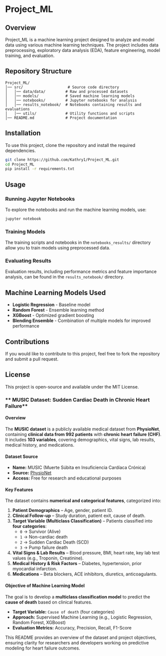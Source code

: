 # Project_ML

## Overview
Project_ML is a machine learning project designed to analyze and model data using various machine learning techniques. The project includes data preprocessing, exploratory data analysis (EDA), feature engineering, model training, and evaluation.

## Repository Structure
```
Project_ML/
│── src/                    # Source code directory
│   │── data/data/         # Raw and processed datasets
│   │── models/            # Saved machine learning models
│   │── notebooks/         # Jupyter notebooks for analysis
│   │── results_notebook/  # Notebooks containing results and evaluations
│   │── utils/             # Utility functions and scripts
│── README.md              # Project documentation
```

## Installation
To use this project, clone the repository and install the required dependencies.
```bash
git clone https://github.com/Kathry1/Project_ML.git
cd Project_ML
pip install -r requirements.txt
```

## Usage
### Running Jupyter Notebooks
To explore the notebooks and run the machine learning models, use:
```bash
jupyter notebook
```

### Training Models
The training scripts and notebooks in the `notebooks_results/` directory allow you to train models using preprocessed data.

### Evaluating Results
Evaluation results, including performance metrics and feature importance analysis, can be found in the `results_notebook/` directory.

## Machine Learning Models Used
- **Logistic Regression** - Baseline model
- **Random Forest** - Ensemble learning method
- **XGBoost** - Optimized gradient boosting
- **Blending Ensemble** - Combination of multiple models for improved performance

## Contributions
If you would like to contribute to this project, feel free to fork the repository and submit a pull request.

## License
This project is open-source and available under the MIT License.

### ** MUSIC Dataset: Sudden Cardiac Death in Chronic Heart Failure**

#### **Overview**
The **MUSIC dataset** is a publicly available medical dataset from **PhysioNet**, containing **clinical data from 992 patients** with **chronic heart failure (CHF)**. It includes **103 variables**, covering demographics, vital signs, lab results, medical history, and medications.

#### **Dataset Source**
- **Name:** MUSIC (Muerte Súbita en Insuficiencia Cardíaca Crónica)  
- **Source:** [PhysioNet](https://physionet.org/)  
- **Access:** Free for research and educational purposes  

#### **Key Features**
The dataset contains **numerical and categorical features**, categorized into:
1. **Patient Demographics** – Age, gender, patient ID.
2. **Clinical Follow-up** – Study duration, patient exit, cause of death.
3. **Target Variable (Multiclass Classification)** – Patients classified into **four categories**:
   - `0` → Survivor (Alive)
   - `1` → Non-cardiac death
   - `2` → Sudden Cardiac Death (SCD)
   - `3` → Pump failure death
4. **Vital Signs & Lab Results** – Blood pressure, BMI, heart rate, key lab test values (e.g., Troponin, Creatinine).
5. **Medical History & Risk Factors** – Diabetes, hypertension, prior myocardial infarction.
6. **Medications** – Beta blockers, ACE inhibitors, diuretics, anticoagulants.

#### **Objective of Machine Learning Model**
The goal is to develop a **multiclass classification model** to predict the **cause of death** based on clinical features.  
- **Target Variable:** `Cause of death` (four categories)
- **Approach:** Supervised Machine Learning (e.g., Logistic Regression, Random Forest, XGBoost)
- **Evaluation Metrics:** Accuracy, Precision, Recall, F1-Score  

This README provides an overview of the dataset and project objectives, ensuring clarity for researchers and developers working on predictive modeling for heart failure outcomes. 


